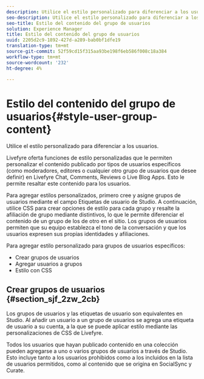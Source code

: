 ```yaml
---
description: Utilice el estilo personalizado para diferenciar a los usuarios.
seo-description: Utilice el estilo personalizado para diferenciar a los usuarios.
seo-title: Estilo del contenido del grupo de usuarios
solution: Experience Manager
title: Estilo del contenido del grupo de usuarios
uuid: 2205d2c9-1892-427d-a289-bab0bf1dfe19
translation-type: tm+mt
source-git-commit: 52f59cd15f315aa93be198f6eb586f008c18a384
workflow-type: tm+mt
source-wordcount: '232'
ht-degree: 4%

---
```



# Estilo del contenido del grupo de usuarios{#style-user-group-content}

Utilice el estilo personalizado para diferenciar a los usuarios.

Livefyre oferta funciones de estilo personalizadas que le permiten personalizar el contenido publicado por tipos de usuarios específicos (como moderadores, editores o cualquier otro grupo de usuarios que desee definir) en Livefyre Chat, Comments, Reviews o Live Blog Apps. Esto le permite resaltar este contenido para los usuarios.

Para agregar estilos personalizados, primero cree y asigne grupos de usuarios mediante el campo Etiquetas de usuario de Studio. A continuación, utilice CSS para crear opciones de estilo para cada grupo y resalte la afiliación de grupo mediante distintivos, lo que le permite diferenciar el contenido de un grupo de los de otro en el sitio. Los grupos de usuarios permiten que su equipo establezca el tono de la conversación y que los usuarios expresen sus propias identidades y afiliaciones.

Para agregar estilo personalizado para grupos de usuarios específicos:

* Crear grupos de usuarios
* Agregar usuarios a grupos
* Estilo con CSS

## Crear grupos de usuarios {#section_sjf_2zw_2cb}

Los grupos de usuarios y las etiquetas de usuario son equivalentes en Studio. Al añadir un usuario a un grupo de usuarios se agrega una etiqueta de usuario a su cuenta, a la que se puede aplicar estilo mediante las personalizaciones de CSS de Livefyre.

Todos los usuarios que hayan publicado contenido en una colección pueden agregarse a uno o varios grupos de usuarios a través de Studio. Esto incluye tanto a los usuarios prohibidos como a los incluidos en la lista de usuarios permitidos, como al contenido que se origina en SocialSync y Curate.
